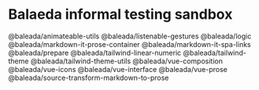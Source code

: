 # Balaeda informal testing sandbox

@baleada/animateable-utils
@baleada/listenable-gestures
@baleada/logic
@baleada/markdown-it-prose-container
@baleada/markdown-it-spa-links
@baleada/prepare
@baleada/tailwind-linear-numeric
@baleada/tailwind-theme
@baleada/tailwind-theme-utils
@baleada/vue-composition
@baleada/vue-icons
@baleada/vue-interface
@baleada/vue-prose
@baleada/source-transform-markdown-to-prose

